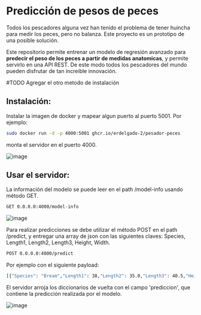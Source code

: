 # Predicción de pesos de peces

Todos los pescadores alguna vez han tenido el problema de tener huincha para medir los peces, pero no balanza. Este proyecto es un prototipo de una posible solución.

Este repositorio permite entrenar un modelo de regresión avanzado para **predecir el peso de los peces a partir de medidas anatomicas**, y permite servirlo en una API REST. De este modo todos los pescadores del mundo pueden disfrutar de tan increible innovación.

#TODO Agregar el otro metodo de instalación
## Instalación:

Instalar la imagen de docker y mapear algun puerto al puerto 5001. Por ejemplo:

```bash
sudo docker run -d -p 4000:5001 ghcr.io/erdelgado-2/pesador-peces
```
monta el servidor en el puerto 4000.

![image](./img/docker.png)


## Usar el servidor:

La información del modelo se puede leer en el path /model-info usando método GET.

```bash
GET 0.0.0.0:4000/model-info
```

![image](./img/test_get.png)

Para realizar predicciones se debe utilizar el método POST en el path /predict, y entregar una array de json con las siguientes claves:
Species, Length1, Length2, Length3, Height, Width.

```bash
POST 0.0.0.0:4000/predict
```
Por ejemplo con el siguiente payload:

```bash
[{"Species": "Bream","Length1": 38,"Length2": 35.0,"Length3": 40.5,"Height": 10,"Width": 5.589}]
```

El servidor arroja los diccionarios de vuelta con el campo 'prediccion', que contiene la predicción realizada por el modelo.

![image](./img/test_post.png)


